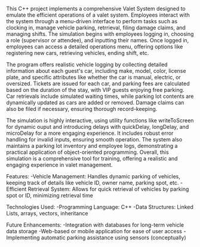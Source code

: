 This C++ project implements a comprehensive Valet System designed to emulate the efficient operations of a valet system. Employees interact with the system through a menu-driven interface to perform tasks such as clocking in, manage vehicle parking, retrrieval, filing damage claims, and managing shifts. The simulation begins with employees logging in, choosing a role (supervisor or attendee), and inputting their names. Once logged in, employees can access a detailed operations menu, offering options like registering new cars, retrieving vehicles, ending shift, etc. 

The program offers realistic vehicle logging by collecting detailed information about each guest's car, including make, model, color, license plate, and specific attributes like whether the car is manual, electric, or oversized. Tickets are issued for each car, and parking fees are calculated based on the duration of the stay, with VIP guests enjoying free parking. Car retrievals include simulated waiting times, while parking lot contents are dynamically updated as cars are added or removed. Damage claims can also be filed if necessary, ensuring thorough record-keeping.

The simulation is highly interactive, using utility functions like writeToScreen for dynamic ouput and introducing delays with quickDelay, longDelay, and microDelay for a more engaging experience. It includes robust error handling for invalid inputs, ensuring smooth operation. The system also maintains a parking lot inventory and employee logs, demonstrating a practical application of object-oriented programming. Overall, this simulation is a comprehensive tool for training, offering a realistic and engaging experience in valet management.


Features:
-Vehicle Management: Handles dynamic parking of vehicles, keeping track of details like vehicle ID, owner name, parking spot, etc.
-Efficient Retrieval System: Allows for quick retrieval of vehicles by parking spot or ID, minimizing retrieval time

Technologies Used:
-Programming Language: C++
-Data Structures: Linked Lists, arrays, vectors, inheritance

Future Enhancements:
-Integration with databases for long-term vehicle data storage
-Web-based or mobile application for ease of user access
-Implementing automatic parking assistance using sensors (conceptually)
